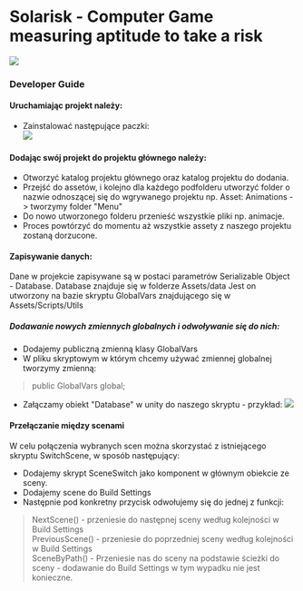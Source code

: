 # Solarisk - Computer Game measuring aptitude to take a risk

![](https://i.ibb.co/Z1J46cW/solarisk-Logo.png)

### Developer Guide

#### Uruchamiając projekt należy:
- Zainstalować następujące paczki:  
![](https://i.ibb.co/xHtMNx2/packages.png)


#### Dodając swój projekt do projektu głównego należy:
- Otworzyć katalog projektu głównego oraz katalog projektu do dodania.
- Przejść do assetów, i kolejno dla każdego podfolderu utworzyć folder o nazwie odnoszącej się do wgrywanego projektu np. Asset: Animations -> tworzymy folder "Menu"
- Do nowo utworzonego folderu przenieść wszystkie pliki np. animacje.
- Proces powtórzyć do momentu aż wszystkie assety z naszego projektu zostaną dorzucone.

#### Zapisywanie danych:
Dane w projekcie zapisywane są w postaci parametrów Serializable Object - Database.
Database znajduje się w folderze Assets/data
Jest on utworzony na bazie skryptu GlobalVars znajdującego się w Assets/Scripts/Utils

##### Dodawanie nowych zmiennych globalnych i odwoływanie się do nich:
- Dodajemy publiczną zmienną klasy GlobalVars
- W pliku skryptowym w którym chcemy używać zmiennej globalnej tworzymy zmienną:
> public GlobalVars global;

- Załączamy obiekt "Database" w unity do naszego skryptu - przykład:
![](https://i.ibb.co/wpKGdY1/script.png)

#### Przełączanie między scenami
W celu połączenia wybranych scen można skorzystać z istniejącego skryptu SwitchScene, w sposób następujący:

- Dodajemy skrypt SceneSwitch jako komponent w głównym obiekcie ze sceny.
- Dodajemy scene do Build Settings
- Następnie pod konkretny przycisk odwołujemy się do jednej z funkcji:
> NextScene() - przeniesie do następnej sceny według kolejności w Build Settings  
PreviousScene() - przeniesie do poprzedniej sceny według kolejności w Build Settings  
SceneByPath() - Przeniesie nas do sceny na podstawie ścieżki do sceny - dodawanie do Build Settings w tym wypadku nie jest konieczne.  







